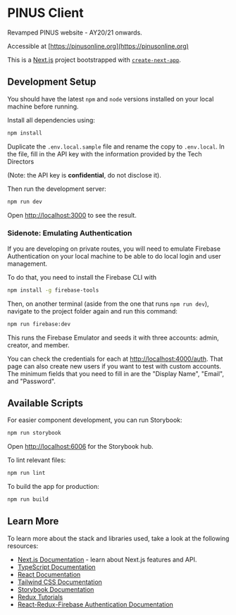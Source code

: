 # PINUS Client

Revamped PINUS website - AY20/21 onwards.

Accessible at [https://pinusonline.org](https://pinusonline.org)

This is a [Next.js](https://nextjs.org/) project bootstrapped with [`create-next-app`](https://github.com/vercel/next.js/tree/canary/packages/create-next-app).

## Development Setup

You should have the latest `npm` and `node` versions installed on your local machine before running.

Install all dependencies using:
```bash
npm install
```

Duplicate the `.env.local.sample` file and rename the copy to `.env.local`. In the file,
fill in the API key with the information provided by the Tech Directors

(Note: the API key is **confidential**, do not disclose it).

Then run the development server:

```bash
npm run dev
```

Open [http://localhost:3000](http://localhost:3000) to see the result.

### Sidenote: Emulating Authentication

If you are developing on private routes, you will need to emulate Firebase Authentication
on your local machine to be able to do local login and user management.

To do that, you need to install the Firebase CLI with

```bash
npm install -g firebase-tools
```

Then, on another terminal (aside from the one that runs `npm run dev`),
navigate to the project folder again and run this command:

```bash
npm run firebase:dev
```

This runs the Firebase Emulator and seeds it with three accounts: admin, creator, and member.

You can check the credentials for each at [http://localhost:4000/auth](http://localhost:4000/auth).
That page can also create new users if you want to test with custom accounts.
The minimum fields that you need to fill in are the "Display Name", "Email", and "Password".

## Available Scripts

For easier component development, you can run Storybook:

```bash
npm run storybook
```

Open [http://localhost:6006](http://localhost:6006) for the Storybook hub.

To lint relevant files:
```bash
npm run lint
```

To build the app for production:
```bash
npm run build
```

## Learn More

To learn more about the stack and libraries used, take a look at the following resources:

- [Next.js Documentation](https://nextjs.org/docs) - learn about Next.js features and API.
- [TypeScript Documentation](https://www.typescriptlang.org/docs/)
- [React Documentation](https://reactjs.org/docs)
- [Tailwind CSS Documentation](https://tailwindcss.com/docs)
- [Storybook Documentation](https://storybook.js.org/docs)
- [Redux Tutorials](https://redux.js.org/tutorials/index)
- [React-Redux-Firebase Authentication Documentation](http://react-redux-firebase.com/docs/auth.html)
